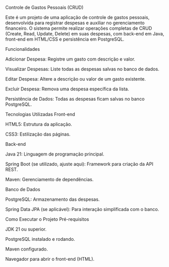 Controle de Gastos Pessoais (CRUD)

Este é um projeto de uma aplicação de controle de gastos pessoais, desenvolvida para registrar despesas e auxiliar no gerenciamento financeiro. O sistema permite realizar operações completas de CRUD (Create, Read, Update, Delete) em suas despesas, com back-end em Java, front-end em HTML/CSS e persistência em PostgreSQL.

 Funcionalidades

Adicionar Despesa: Registre um gasto com descrição e valor.

Visualizar Despesas: Liste todas as despesas salvas no banco de dados.

Editar Despesa: Altere a descrição ou valor de um gasto existente.

Excluir Despesa: Remova uma despesa específica da lista.

Persistência de Dados: Todas as despesas ficam salvas no banco PostgreSQL.

 Tecnologias Utilizadas
Front-end

HTML5: Estrutura da aplicação.

CSS3: Estilização das páginas.

Back-end

Java 21: Linguagem de programação principal.

Spring Boot (se utilizado, ajuste aqui): Framework para criação da API REST.

Maven: Gerenciamento de dependências.

Banco de Dados

PostgreSQL: Armazenamento das despesas.

Spring Data JPA (se aplicável): Para interação simplificada com o banco.

 Como Executar o Projeto
 Pré-requisitos

JDK 21 ou superior.

PostgreSQL instalado e rodando.

Maven configurado.

Navegador para abrir o front-end (HTML).
